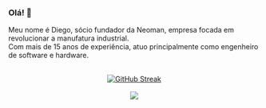 ### Olá! 👋

Meu nome é Diego, sócio fundador da Neoman, empresa focada em revolucionar a manufatura industrial. <br>
Com mais de 15 anos de experiência, atuo principalmente como engenheiro de software e hardware. <br>

<br>
<!-- CARDS -->
<div align="center">
  <a href="https://git.io/streak-stats"><img src="https://streak-stats.demolab.com?user=diegoff&theme=meta-dark&hide_border=true&locale=pt_BR&mode=weekly&hide_longest_streak=false" alt="GitHub Streak" /></a>
</div>
<br>
<!-- REDES SOCIAIS -->
<div align="center">
  <a href="https://www.linkedin.com/in/diego-fonseca-58a09a162" target="_blank"><img src="https://img.shields.io/badge/-LinkedIn-%230077B5?style=for-the-badge&logo=linkedin&logoColor=white" target="_blank"></a>
</div>
